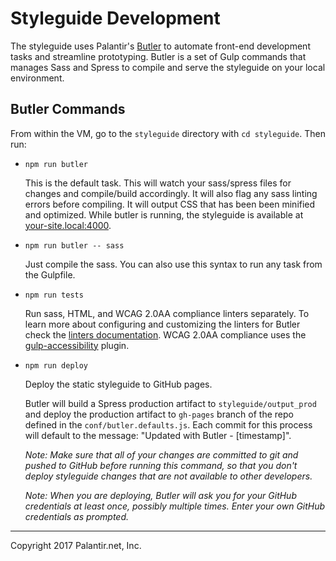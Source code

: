 # Styleguide Development

The styleguide uses Palantir's [Butler](https://github.com/palantirnet/butler) to automate front-end development tasks and streamline prototyping. Butler is a set of Gulp commands that manages Sass and Spress to compile and serve the styleguide on your local environment.

## Butler Commands

From within the VM, go to the `styleguide` directory with `cd styleguide`. Then run:

* `npm run butler`

  This is the default task. This will watch your sass/spress files for changes and compile/build accordingly. It will also flag any sass linting errors before compiling. It will output CSS that has been been minified and optimized. While butler is running, the styleguide is available at [your-site.local:4000](http://your-site.local:4000).

* `npm run butler -- sass`

  Just compile the sass. You can also use this syntax to run any task from the Gulpfile.

* `npm run tests`

  Run sass, HTML, and WCAG 2.0AA compliance linters separately. To learn more about configuring and customizing the linters for Butler check the [linters documentation](https://github.com/palantirnet/butler/blob/master/docs/LINTERS.md). WCAG 2.0AA compliance uses the [gulp-accessibility](https://github.com/yargalot/gulp-accessibility) plugin.

* `npm run deploy`

  Deploy the static styleguide to GitHub pages.

  Butler will build a Spress production artifact to `styleguide/output_prod` and deploy the production artifact to `gh-pages` branch of the repo defined in the `conf/butler.defaults.js`. Each commit for this process will default to the message: "Updated with Butler - [timestamp]".
  
  *Note: Make sure that all of your changes are committed to git and pushed to GitHub before running this command, so that you don't deploy styleguide changes that are not available to other developers.*

  *Note: When you are deploying, Butler will ask you for your GitHub credentials at least once, possibly multiple times. Enter your own GitHub credentials as prompted.*

----
Copyright 2017 Palantir.net, Inc.
